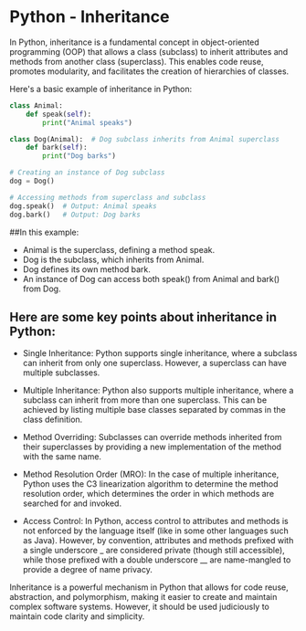 # Python - Inheritance
In Python, inheritance is a fundamental concept in object-oriented programming (OOP) that allows a class (subclass) to inherit attributes and methods from another class (superclass). This enables code reuse, promotes modularity, and facilitates the creation of hierarchies of classes.

Here's a basic example of inheritance in Python:
```python
class Animal:
    def speak(self):
        print("Animal speaks")

class Dog(Animal):  # Dog subclass inherits from Animal superclass
    def bark(self):
        print("Dog barks")

# Creating an instance of Dog subclass
dog = Dog()

# Accessing methods from superclass and subclass
dog.speak()  # Output: Animal speaks
dog.bark()   # Output: Dog barks
```

##In this example:

- Animal is the superclass, defining a method speak.
- Dog is the subclass, which inherits from Animal.
- Dog defines its own method bark.
- An instance of Dog can access both speak() from Animal and bark() from Dog.

## Here are some key points about inheritance in Python:
- Single Inheritance: Python supports single inheritance, where a subclass can inherit from only one superclass. However, a superclass can have multiple subclasses.

- Multiple Inheritance: Python also supports multiple inheritance, where a subclass can inherit from more than one superclass. This can be achieved by listing multiple base classes separated by commas in the class definition.

- Method Overriding: Subclasses can override methods inherited from their superclasses by providing a new implementation of the method with the same name.

- Method Resolution Order (MRO): In the case of multiple inheritance, Python uses the C3 linearization algorithm to determine the method resolution order, which determines the order in which methods are searched for and invoked.

- Access Control: In Python, access control to attributes and methods is not enforced by the language itself (like in some other languages such as Java). However, by convention, attributes and methods prefixed with a single underscore _ are considered private (though still accessible), while those prefixed with a double underscore __ are name-mangled to provide a degree of name privacy.

Inheritance is a powerful mechanism in Python that allows for code reuse, abstraction, and polymorphism, making it easier to create and maintain complex software systems. However, it should be used judiciously to maintain code clarity and simplicity.
